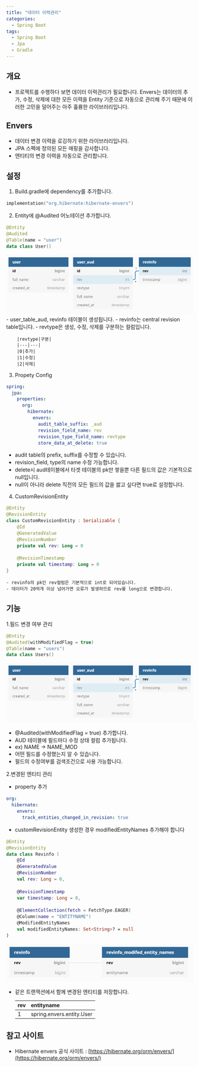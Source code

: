 ```yaml
---
title: "데이터 이력관리"
categories:
  - Spring Boot
tags:
  - Spring Boot
  - Jpa
  - Gradle
---
```


## 개요
- 프로젝트를 수행하다 보면 데이터 이력관리가 필요합니다.
Envers는 데이터의 추가, 수정, 삭제에 대한 모든 이력을 Entity 기준으로 자동으로 관리해 주기 때문에 이러한 고민을 덜어주는 아주 훌륭한 라이브러리입니다.

## Envers

- 데이터 변경 이력을 로깅하기 위한 라이브러리입니다.
- JPA 스펙에 정의된 모든 매핑을 감사합니다.
- 엔티티의 변경 이력을 자동으로 관리합니다.

## 설정
1. Build.gradle에 dependency를 추가합니다.
```kotlin
implementation("org.hibernate:hibernate-envers")
```
2. Entity에 @Audited 어노테이션 추가합니다.
```kotlin
@Entity
@Audited
@Table(name = "user")
data class User()
```
![auditErd](/assets/images/data-history/audit_1.png)
    - user_table_aud, revinfo 테이블이 생성됩니다.
    - revinfo는 central revision table입니다.
    - revtype은 생성, 수정, 삭제를 구분하는 컬럼입니다.
        
        |revtype|구분|
        |---|---|
        |0|추가|
        |1|수정|
        |2|삭제|

3. Propety Config
```yaml
spring:
  jpa:
    properties:
      org:
        hibernate:
          envers:
            audit_table_suffix: _aud
            revision_field_name: rev 
            revision_type_field_name: revtype
            store_data_at_delete: true
```
- audit table의 prefix, suffix를 수정할 수 있습니다.
- revision_field, type의 name 수정 가능합니다.
- delete시 aud테이블에서 타겟 테이블의 pk만 쌓을뿐 다른 필드의 값은 기본적으로 null입니다.
- null이 아니라 delete 직전의 모든 필드의 값을 쌇고 싶다면 true로 설정합니다.

4. CustomRevisionEntity
```kotlin
@Entity
@RevisionEntity
class CustomRevisionEntity : Serializable {
    @Id
    @GeneratedValue
    @RevisionNumber
    private val rev: Long = 0

    @RevisionTimestamp
    private val timestamp: Long = 0
}
```

    - revinfo의 pk인 rev컬럼은 기본적으로 int로 되어있습니다.
    - 데이터가 20억개 이상 넘어가면 오류가 발생하므로 rev를 long으로 변경합니다.

## 기능
1.필드 변경 여부 관리

```kotlin
@Entity
@Audited(withModifiedFlag = true)
@Table(name = "users")
data class Users()
```
![auditErd](/assets/images/data-history/audit_1.png)
- @Audited(withModifiedFlag = true) 추가합니다.
- AUD 테이블에 필드마다 수정 상태 컬럼 추가됩니다.
- ex) NAME → NAME_MOD
- 어떤 필드를 수정했는지 알 수 있습니다.
- 필드의 수정여부를 검색조건으로 사용 가능합니다.

2.변경된 엔티티 관리
- property 추가

```yaml
org:
  hibernate:
    envers:
      track_entities_changed_in_revision: true
```
- customRevisionEntity 생성한 경우 modifiedEntityNames 추가해야 합니다

```kotlin
@Entity
@RevisionEntity
data class Revinfo (
    @Id
    @GeneratedValue
    @RevisionNumber
    val rev: Long = 0,

    @RevisionTimestamp
    var timestamp: Long = 0,

    @ElementCollection(fetch = FetchType.EAGER)
    @Column(name = "ENTITYNAME")
    @ModifiedEntityNames
    val modifiedEntityNames: Set<String>? = null
)
```

![auditErd](/assets/images/data-history/audit_3.png)
- 같은 트랜잭션에서 함께 변경된 엔티티를 저장합니다.

    |rev|entityname|
    |---|---|
    |1|spring.envers.entity.User|


## 참고 사이트
- Hibernate envers 공식 사이트 : [https://hibernate.org/orm/envers/](https://hibernate.org/orm/envers/)  

